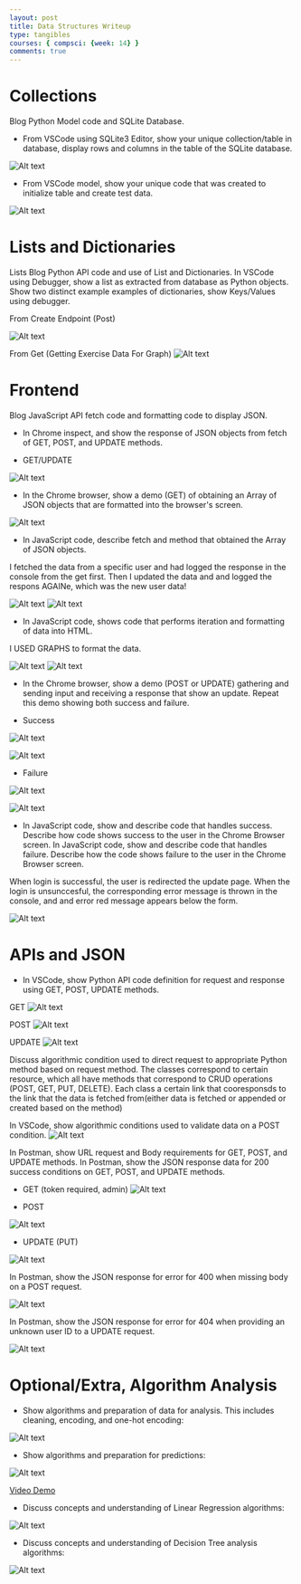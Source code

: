 ```yaml
---
layout: post
title: Data Structures Writeup
type: tangibles
courses: { compsci: {week: 14} }
comments: true
---
```

# Collections

Blog Python Model code and SQLite Database.

- From VSCode using SQLite3 Editor, show your unique collection/table in database, display rows and columns in the table of the SQLite database.

![Alt text](/Nighthawk-Pages/images/table.png)

- From VSCode model, show your unique code that was created to initialize table and create test data.

![Alt text](/Nighthawk-Pages/images/init.png)

# Lists  and Dictionaries

Lists 
Blog Python API code and use of List and Dictionaries.
In VSCode using Debugger, show a list as extracted from database as Python objects. Show two distinct example examples of dictionaries, show Keys/Values using debugger.

From Create Endpoint (Post)

![Alt text](/Nighthawk-Pages/images/cook.png)


From Get (Getting Exercise Data For Graph)
![Alt text](/Nighthawk-Pages/images/photo.png)


# Frontend

Blog JavaScript API fetch code and formatting code to display JSON.

- In Chrome inspect, and show the response of JSON objects from fetch of GET, POST, and UPDATE methods.

- GET/UPDATE


![Alt text](/Nighthawk-Pages/images/life1.png)


- In the Chrome browser, show a demo (GET) of obtaining an Array of JSON objects that are formatted into the browser's screen.


![Alt text](/Nighthawk-Pages/images/zero.png)


- In JavaScript code, describe fetch and method that obtained the Array of JSON objects.

I fetched the data from a specific user and had logged the  response in the console from the get first. Then I updated the data and and logged the respons AGAINe, which was the new user data!


![Alt text](/Nighthawk-Pages/images/1.png)
![Alt text](/Nighthawk-Pages/images/2.png)


- In JavaScript code, shows code that performs iteration and formatting of data into HTML.

I USED GRAPHS to format the data. 


![Alt text](/Nighthawk-Pages/images/g1.png)
![Alt text](/Nighthawk-Pages/images/g2.png)


- In the Chrome browser, show a demo (POST or UPDATE) gathering and sending input and receiving a response that show an update. Repeat this demo showing both success and failure.

- Success

![Alt text](/Nighthawk-Pages/images/log.png)

![Alt text](/Nighthawk-Pages/images/t.png)


- Failure

![Alt text](/Nighthawk-Pages/images/log.png)

![Alt text](/Nighthawk-Pages/images/f.png)



- In JavaScript code, show and describe code that handles success. Describe how code shows success to the user in the Chrome Browser screen.  In JavaScript code, show and describe code that handles failure. Describe how the code shows failure to the user in the Chrome Browser screen.


When login is successful, the user is redirected the update page. When the login is unsunccesful, the corresponding error message is thrown in the console, and and error  red message appears below the form.

![Alt text](/Nighthawk-Pages/images/l.png)




# APIs and JSON

- In VSCode, show Python API code definition for request and response using GET, POST, UPDATE methods.


GET
![Alt text](/Nighthawk-Pages/images/g.png)


POST
![Alt text](/Nighthawk-Pages/images/pg.png)


UPDATE
![Alt text](/Nighthawk-Pages/images/p.png)

Discuss algorithmic condition used to direct request to appropriate Python method based on request method.
The classes correspond to certain resource, which all have methods that correspond to CRUD operations (POST, GET, PUT, DELETE). Each class a certain link that cooresponsds to the link that the data is fetched from(either data is fetched or appended or created based on the method)


In VSCode, show algorithmic conditions used to validate data on a POST condition.
![Alt text](/Nighthawk-Pages/images/c.png)


In Postman, show URL request and Body requirements for GET, POST, and UPDATE methods. In Postman, show the JSON response data for 200 success conditions on GET, POST, and UPDATE methods.

- GET (token required, admin)
![Alt text](/Nighthawk-Pages/images/getall.png)

- POST

![Alt text](/Nighthawk-Pages/images/pull.png)

- UPDATE (PUT)

![Alt text](/Nighthawk-Pages/images/put1.png)

In Postman, show the JSON response for error for 400 when missing body on a POST request.

![Alt text](/Nighthawk-Pages/images/post.png)


In Postman, show the JSON response for error for 404 when providing an unknown user ID to a UPDATE request.

![Alt text](/Nighthawk-Pages/images/pu.png)




#  Optional/Extra, Algorithm Analysis

- Show algorithms and preparation of data for analysis. This includes cleaning, encoding, and one-hot encoding:

![Alt text](/Nighthawk-Pages/images/one.png)

- Show algorithms and preparation for predictions:

![Alt text](/Nighthawk-Pages/images/two.png)

[Video Demo](https://drive.google.com/file/d/1nsliqhjIZPXC-70gKHR9Io8FGqWRXN5z/view)


- Discuss concepts and understanding of Linear Regression algorithms:


![Alt text](/Nighthawk-Pages/images/logisticregression.png)

- Discuss concepts and understanding of Decision Tree analysis algorithms:

![Alt text](/Nighthawk-Pages/images/tree.png)



